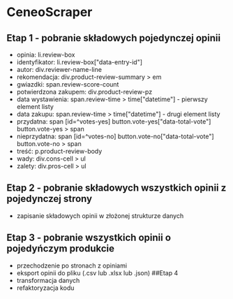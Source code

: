 # CeneoScraper
## Etap 1 - pobranie składowych pojedynczej opinii
- opinia: li.review-box
- identyfikator: li.review-box["data-entry-id"]
- autor: div.reviewer-name-line
- rekomendacja: div.product-review-summary > em
- gwiazdki: span.review-score-count
- potwierdzona zakupem: div.product-review-pz
- data wystawienia: span.review-time > time["datetime"] - pierwszy element listy
- data zakupu: span.review-time > time["datetime"] - drugi element listy
- przydatna: span [id=^votes-yes]
             button.vote-yes["data-total-vote"]
             button.vote-yes > span
- nieprzydatna: span [id=^votes-no]
                button.vote-no["data-total-vote"]
                button.vote-no > span
- treść: p.product-review-body
- wady: div.cons-cell > ul
- zalety: div.pros-cell > ul
## Etap 2 - pobranie składowych wszystkich opinii z pojedynczej strony
- zapisanie składowych opinii w złożonej strukturze danych
## Etap 3 - pobranie wszystkich opinii o pojedyńczym produkcie
- przechodzenie po stronach z opiniami
- eksport opinii do pliku (.csv lub .xlsx lub .json)
##Etap 4 
- transformacja danych
- refaktoryzacja kodu